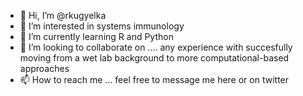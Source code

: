 - 👋 Hi, I’m @rkugyelka
- 👀 I’m interested in systems immunology
- 🌱 I’m currently learning R and Python
- 💞️ I’m looking to collaborate on .... any experience with succesfully moving from a wet lab background to more computational-based approaches
- 📫 How to reach me ... feel free to message me here or on twitter

<!---
rkugyelka/rkugyelka is a ✨ special ✨ repository because its `README.md` (this file) appears on your GitHub profile.
You can click the Preview link to take a look at your changes.
--->
